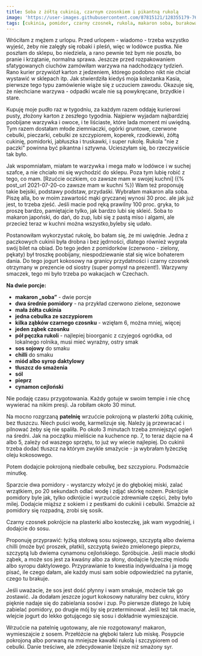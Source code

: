 ```yaml
---
title: Soba z żółtą cukinią, czarnym czosnkiem i pikantną rukolą
image: 'https://user-images.githubusercontent.com/87815121/128355179-76fe2432-b775-4d09-8266-f81f821f9b44.jpeg'
tags: [cukinia, pomidor, czarny czosnek, rukola, makaron soba, burakowa]
---
```


Wróciłam z mężem z urlopu. Przed urlopem - wiadomo - trzeba wszystko wyjeść, żeby nie zalęgły się robaki i pleśń, więc w lodówce pustka. Nie poszłam do sklepu, 
bo niedziela, a rano pewnie też bym nie poszła, bo pranie i krzątanie, normalna sprawa. Jeszcze przed rozpakowaniem sfatygowanych ciuchów zamówiłam warzywa na nadchodzący tydzień. Rano kurier przywiózł karton z jedzeniem, którego podobno nikt nie chciał wystawić w sklepach itp. Jak stwierdziła kiedyś moja koleżanka Kasia, 
pierwsze tego typu zamówienie wiąże się z uczuciem zawodu. Okazuje się, że niechciane warzywa - odpadki wcale nie są powykręcane, brzydkie i stare. 

Kupuję moje pudło raz w tygodniu, za każdym razem oddaję kurierowi pusty, złożony karton z zeszłego tygodnia. Najpierw wyjadam najbardziej poobijane warzywka i owoce, i te liściaste, które lada moment mi uwiędną. Tym razem dostałam młode ziemniaczki, ogórki gruntowe, czerwone cebulki, pieczarki, cebulki ze szczypiorem, koperek, rzodkiewki, żółtą cukinię, pomidorki, jabłuszka i truskawki, i super rukolę. Rukola "nie z paczki" powinna być pikantna i sztywna. Ucieszyłam się, bo rzeczywiście tak było. 

Jak wspomniałam, miałam te warzywka i mega mało w lodówce i w suchej szafce, a nie chciało mi się wychodzić do sklepu. Poza tym lubię robić z tego, co mam. 
[Rzućcie oczkiem, co zawsze mam w swojej kuchni] ({% post_url 2021-07-20-co zawsze mam w kuchni %}) Wam też proponuję takie bejsiki, podstawy podstaw, przydaśki. Wybrałam makaron alla soba. Piszę alla, bo w moim zawartość mąki gryczanej wynosi 30 proc. ale jak już jest, to trzeba zjeść. Jeśli macie pod ręką prawilny 100 proc. gryka, to proszę bardzo, pamiętajcie tylko, jak bardzo lubi się skleić. Soba to makaron japoński, do dań, do zup, lubi się z pastą miso i algami, ale przecież teraz w kuchni można wszystko,byleby się udało.

Postanowiłam wykorzystać rukolę, bo bałam się, że mi uwiędnie. Jedna z paczkowych cukinii była drobna i bez jędrności, dlatego również wygrała swój bilet na obiad. 
Do tego jeden z pomidorków (czerwono - zielony, pękaty) był troszkę poobijany, niespodziewanie stał się wice bohaterem dania. Do tego jogurt kokosowy na granicy 
przydatności i czarny czosnek otrzymany w prezencie od siostry (super pomysł na prezent!). Warzywny smaczek, tego mi było trzeba po wakacjach w Czechach. 

**Na dwie porcje:**

- **makaron „soba”** - dwie porcje
- **dwa średnie pomidory** - na przykład czerwono zielone, sezonowe
- **mała żółta cukinia**
- **jedna cebulka ze szczypiorem**
- **kilka ząbków czarnego czosnku** - wzięłam 6, można mniej, więcej
- **jeden ząbek czosnku**  
- **pół pęczka rukoli** - najlepiej bioorganic z czyjegoś ogródka, od lokalnego rolnika, musi mieć wyraźny, ostry smak
- **sos sojowy** do smaku
- **chilli** do smaku
- **miód albo syrop daktylowy**
- **tłuszcz do smażenia**
- **sól**
- **pieprz**
- **cynamon cejloński**

Nie podaję czasu przygotowania. Każdy gotuje w swoim tempie i nie chcę wywierać na nikim presji. Ja robiłam około 30 minut. 

Na mocno rozgrzaną **patelnię** wrzućcie pokrojoną w plasterki żółtą cukinię, bez tłuszczu. Niech puści wodę, karmelizuje się. Należy ją przewracać
i pilnować żeby się nie spaliła. Po około 3 minutach trzeba zmniejszyć ogień na średni. Jak na początku mieliście na kuchence np. 7, to teraz dajcie na 4 albo 5, 
zależy od waszego sprzętu, to już wy wiecie najlepiej. Do cukinii trzeba dodać tłuszcz na którym zwykle smażycie - ja wybrałam łyżeczkę oleju kokosowego. 

Potem dodajcie pokrojoną niedbale cebulkę, bez szczypioru. Podsmażcie minutkę. 

Sparzcie dwa pomidory - wystarczy włożyć je do głębokiej miski, zalać wrzątkiem, po 20 sekundach odlać wodę i zdjąć skórkę nożem. Pokrójcie pomidory byle jak, 
tylko odkrójcie i wyrzućcie zdrewniałe części, żeby było milej. Dodajcie miąższ z sokiem i z pestkami do cukinii i cebulki. Smażcie aż pomidory się rozpadną, 
zrobi się sosik. 

Czarny czosnek pokrójcie na plasterki albo kosteczkę, jak wam wygodniej, i dodajcie do sosu. 

Proponuję przyprawić: łyżką stołową sosu sojowego, szczyptą albo dwiema chilli (może być proszek, płatki), szczyptą świeżo zmielonego pieprzu, szczyptą lub dwiema cynamonu cejlońskiego. Spróbujcie. Jeśli macie słodki ząbek, a może sos jest za kwaśny albo za słony, dodajcie łyżeczkę miodu albo syropu daktylowego. Przyprawianie to kwestia indywidualna i ja mogę pisać, ile czego dałam, ale każdy musi sam sobie odpowiedzieć na pytanie, czego tu brakuje. 

Jeśli uważacie, że sos jest dość płynny i wam smakuje, możecie tak go zostawić. Ja dodałam jeszcze jogurt kokosowy naturalny bez cukru, który pięknie nadaje się do zabielania sosów i zup. Po pierwsze dlatego że lubię zabielać pomidory, po drugie mój by się przeterminował. Jeśli też tak macie, wlejcie jogurt do lekko gotującego się sosu i dokładnie wymieszajcie. 

Wrzućcie na patelnię ugotowany, ale nie rozgotowany! makaron, wymieszajcie z sosem. Przełóżcie na głęboki talerz lub miskę. Posypcie pokrojoną albo porwaną na mniejsze kawałki rukolą i szczypiorem od cebulki. Danie treściwe, ale zdecydowanie lżejsze niż smażony syr. 

